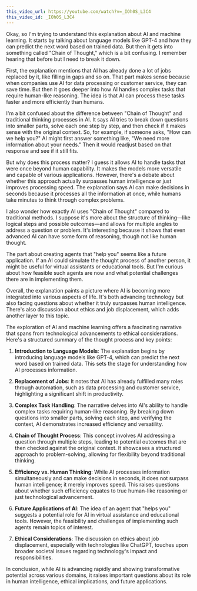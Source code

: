```yaml
---
this_video_url: https://youtube.com/watch?v=_IOh0S_L3C4
this_video_id: _IOh0S_L3C4
---
```

<think>
Okay, so I'm trying to understand this explanation about AI and machine learning. It starts by talking about language models like GPT-4 and how they can predict the next word based on trained data. But then it gets into something called "Chain of Thought," which is a bit confusing. I remember hearing that before but I need to break it down.

First, the explanation mentions that AI has already done a lot of jobs replaced by it, like filling in gaps and so on. That part makes sense because when companies use AI for data processing or customer service, they can save time. But then it goes deeper into how AI handles complex tasks that require human-like reasoning. The idea is that AI can process these tasks faster and more efficiently than humans.

I'm a bit confused about the difference between "Chain of Thought" and traditional thinking processes in AI. It says AI tries to break down questions into smaller parts, solve each one step by step, and then check if it makes sense with the original context. So, for example, if someone asks, "How can we help you?" AI might first answer something like, "We need more information about your needs." Then it would readjust based on that response and see if it still fits.

But why does this process matter? I guess it allows AI to handle tasks that were once beyond human capability. It makes the models more versatile and capable of various applications. However, there's a debate about whether this approach actually surpasses human intelligence or just improves processing speed. The explanation says AI can make decisions in seconds because it processes all the information at once, while humans take minutes to think through complex problems.

I also wonder how exactly AI uses "Chain of Thought" compared to traditional methods. I suppose it's more about the structure of thinking—like logical steps and possible outcomes—and allows for multiple angles to address a question or problem. It's interesting because it shows that even advanced AI can have some form of reasoning, though not like human thought.

The part about creating agents that "help you" seems like a future application. If an AI could simulate the thought process of another person, it might be useful for virtual assistants or educational tools. But I'm curious about how feasible such agents are now and what potential challenges there are in implementing them.

Overall, the explanation paints a picture where AI is becoming more integrated into various aspects of life. It's both advancing technology but also facing questions about whether it truly surpasses human intelligence. There's also discussion about ethics and job displacement, which adds another layer to this topic.
</think>

The exploration of AI and machine learning offers a fascinating narrative that spans from technological advancements to ethical considerations. Here's a structured summary of the thought process and key points:

1. **Introduction to Language Models**: The explanation begins by introducing language models like GPT-4, which can predict the next word based on trained data. This sets the stage for understanding how AI processes information.

2. **Replacement of Jobs**: It notes that AI has already fulfilled many roles through automation, such as data processing and customer service, highlighting a significant shift in productivity.

3. **Complex Task Handling**: The narrative delves into AI's ability to handle complex tasks requiring human-like reasoning. By breaking down questions into smaller parts, solving each step, and verifying the context, AI demonstrates increased efficiency and versatility.

4. **Chain of Thought Process**: This concept involves AI addressing a question through multiple steps, leading to potential outcomes that are then checked against the original context. It showcases a structured approach to problem-solving, allowing for flexibility beyond traditional thinking.

5. **Efficiency vs. Human Thinking**: While AI processes information simultaneously and can make decisions in seconds, it does not surpass human intelligence; it merely improves speed. This raises questions about whether such efficiency equates to true human-like reasoning or just technological advancement.

6. **Future Applications of AI**: The idea of an agent that "helps you" suggests a potential role for AI in virtual assistance and educational tools. However, the feasibility and challenges of implementing such agents remain topics of interest.

7. **Ethical Considerations**: The discussion on ethics about job displacement, especially with technologies like ChatGPT, touches upon broader societal issues regarding technology's impact and responsibilities.

In conclusion, while AI is advancing rapidly and showing transformative potential across various domains, it raises important questions about its role in human intelligence, ethical implications, and future applications.
